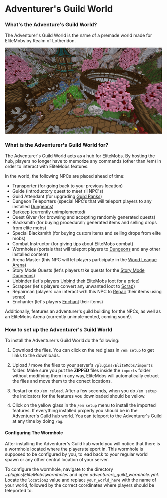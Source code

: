 # Adventurer's Guild World

### What's the Adventure's Guild World?

The Adventurer's Guild World is the name of a premade world made for EliteMobs by Realm of Lotheridon.

![ag_pic_1.jpg](../../../img/wiki/ag_pic_1.jpg)

### What is the Adventurer's Guild World for?

The Adventurer's Guild World acts as a hub for EliteMobs. By hosting the hub, players no longer have to memorize any commands (other than /em) in order to interact with EliteMobs features.

In the world, the following NPCs are placed ahead of time:

- Transporter (for going back to your previous location)
- Guide (introductory quest to meet all NPC's)
- Guild Attendant (for upgrading [Guild Ranks]($language$/elitemobs/understanding_the_basics_of_elitemobs.md&section=step-2:-discovering-the-economy))
- Dungeon Teleporters (special NPC's that will teleport players to any installed [Dungeons]($language$/elitemobs/dungeons.md))
- Barkeep (currently unimplemented)
- Quest Giver (for browsing and accepting randomly generated quests)
- Blacksmith (for buying procedurally generated items and selling drops from elite mobs)
- Special Blacksmith (for buying custom items and selling drops from elite mobs)
- Combat Instructor (for giving tips about EliteMobs combat)
- Wormholes (portals that will teleport players to [Dungeons]($language$elitemobs/dungeons.md) and any other installed content)
- Arena Master (this NPC will let players participate in the [Wood League Arena]($language$elitemobs/understanding_the_basics_of_elitemobs.md&section=arenas))
- Story Mode Quests (let's players take quests for the [Story Mode Dungeons](www.magmaguy.com))
- Unbinder (let's players [Unbind]($language$/elitemobs/item_upgrade_system.md&section=unbinding-items) their EliteMobs loot for a price)
- Scrapper (let's players convert any unwanted loot to [Scrap]($language$/elitemobs/item_upgrade_system.md&section=scrapping-items))
- Repairman (players can interact with this NPC to [Repair]($language$/elitemobs/item_upgrade_system.md&section=repairing-elite-items) their items using scrap)
- Enchanter (let's players [Enchant]($language$/elitemobs/item_upgrade_system.md&section=enchanting-elite-items) their items)

Additionally, features an adventurer's guild building for the NPCs, as well as an EliteMobs Arena (currently unimplemented, coming soon!).

### How to set up the Adventurer's Guild World

To install the Adventurer's Guild World do the following:

1. Download the files. You can click on the red glass in `/em setup` to get links to the downloads.

2. Upload / move the files to your server's `/plugins/EliteMobs/imports` folder. Make sure you put the **ZIPPED** files inside the `imports` folder without modifying them in any way, EliteMobs will automatically extract the files and move them to the correct locations.

3. Restart or do `/em reload`. After a few seconds, when you do `/em setup` the indicators for the features you downloaded should be yellow.

4. Click on the yellow glass in the `/em setup` menu to install the imported features. If everything installed properly you should be in the Adventurer's Guild hub world. You can teleport to the Adventurer's Guild at any time by doing `/ag`.

#### Configuring The Wormhole

After installing the Adventurer's Guild hub world you will notice that there is a wormhole located where the players teleport in. This wormhole is supposed to be configured by you, to lead back to your regular world spawn or any other central location of your server.

To configure the wormhole, navigate to the directory *~plugins\EliteMobs\wormholes* and open *adventurers_guild_wormhole.yml*. Locate the `location2` value and replace `your_world_here` with the name of your world, followed by the correct coordinates where players should be teleported to.
